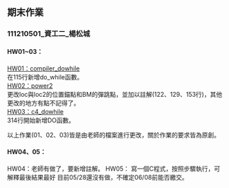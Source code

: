 ## 期末作業
### 111210501_資工二_楊松城
#### HW01~03：
[HW01：compiler_dowhile](https://github.com/Shiraishidesu/_sp/blob/main/03c-compiler3/compiler.c)  
在115行新增do_while函數。  
[HW02：power2](https://github.com/Shiraishidesu/_sp/blob/main/01c-asmFib/c4.c)  
更改loc與loc2的位置錨點和BM的彈跳點，並加以註解(122、129、153行)，其他更改的地方有點不記得了。  
[HW03：c4_dowhile](https://github.com/Shiraishidesu/_sp/blob/main/00e-c4for/c4.c)  
314行開始新增DO函數。  

以上作業(01、02、03)皆是由老師的檔案進行更改，關於作業的要求皆為原創。
#### HW04、05：
HW04：老師有做了，要新增註解。
HW05：
寫一個C程式，按照步驟執行，可解釋最後結果最好
目前05/28還沒有做，不確定06/08前能否繳交。
